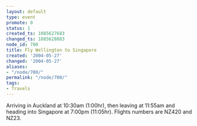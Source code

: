 ```yaml
---
layout: default
type: event
promote: 0
status: 1
created_ts: 1085627683
changed_ts: 1085628883
node_id: 700
title: Fly Wellington to Singapore
created: '2004-05-27'
changed: '2004-05-27'
aliases:
- "/node/700/"
permalink: "/node/700/"
tags:
- Travels
---
```

Arriving in Auckland at 10:30am (1:00hr), then leaving at 11:55am and heading into Singapore at 7:00pm (11:05hr).  Flights numbers are NZ420 and NZ23.
